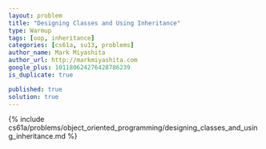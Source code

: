 ```yaml
---
layout: problem
title: "Designing Classes and Using Inheritance"
type: Warmup
tags: [oop, inheritance]
categories: [cs61a, su13, problems]
author_name: Mark Miyashita
author_url: http://markmiyashita.com
google_plus: 101180624276428786239
is_duplicate: true

published: true
solution: true
---
```


{% include cs61a/problems/object_oriented_programming/designing_classes_and_using_inheritance.md %}